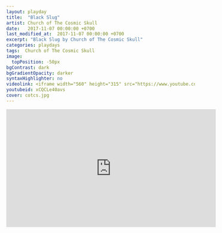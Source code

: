 ```yaml
---
layout: playday
title:  "Black Slug"
artist: Church of The Cosmic Skull
date:   2017-11-07 00:00:00 +0700
last_modified_at:  2017-11-07 00:00:00 +0700
excerpt: "Black Slug by Church of The Cosmic Skull"
categories: playdays
tags:  Church of The Cosmic Skull
image:
  topPosition: -50px
bgContrast: dark
bgGradientOpacity: darker
syntaxHighlighter: no
videolink: <iframe width="560" height="315" src="https://www.youtube.com/embed/xCQCLe40avs" frameborder="0" allowfullscreen></iframe>
youtubeid: xCQCLe40avs
cover: cotcs.jpg
---
```


<iframe width="560" height="315" src="https://www.youtube.com/embed/xCQCLe40avs" frameborder="0" allowfullscreen></iframe>
